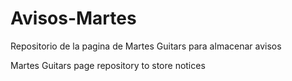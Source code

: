 # Avisos-Martes
Repositorio de la pagina de Martes Guitars para almacenar avisos


Martes Guitars page repository to store notices
